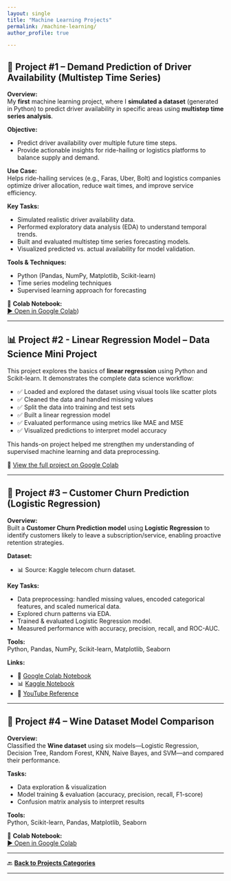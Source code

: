 ```yaml
---
layout: single
title: "Machine Learning Projects"
permalink: /machine-learning/
author_profile: true

---
```

## 🤖 Project #1 – Demand Prediction of Driver Availability (Multistep Time Series)

**Overview:**  
My **first** machine learning project, where I **simulated a dataset** (generated in Python) to predict driver availability in specific areas using **multistep time series analysis**.

**Objective:**  
- Predict driver availability over multiple future time steps.  
- Provide actionable insights for ride-hailing or logistics platforms to balance supply and demand.

**Use Case:**  
Helps ride-hailing services (e.g., Faras, Uber, Bolt) and logistics companies optimize driver allocation, reduce wait times, and improve service efficiency.

**Key Tasks:**  
- Simulated realistic driver availability data.  
- Performed exploratory data analysis (EDA) to understand temporal trends.  
- Built and evaluated multistep time series forecasting models.  
- Visualized predicted vs. actual availability for model validation.

**Tools & Techniques:**  
- Python (Pandas, NumPy, Matplotlib, Scikit-learn)  
- Time series modeling techniques  
- Supervised learning approach for forecasting

📂 **Colab Notebook:**  
[▶ Open in Google Colab](https://colab.research.google.com/drive/1gapdnxljjVQrJDZBp5TzMZtiH9pb-TR3?usp=sharing))  

---
## 📊 Project #2 - Linear Regression Model – Data Science Mini Project

This project explores the basics of **linear regression** using Python and Scikit-learn.
It demonstrates the complete data science workflow:

- ✅ Loaded and explored the dataset using visual tools like scatter plots  
- ✅ Cleaned the data and handled missing values  
- ✅ Split the data into training and test sets  
- ✅ Built a linear regression model  
- ✅ Evaluated performance using metrics like MAE and MSE  
- ✅ Visualized predictions to interpret model accuracy

This hands-on project helped me strengthen my understanding of supervised machine learning and data preprocessing.

🔗 [View the full project on Google Colab](https://colab.research.google.com/drive/11NbsIoB2ro_nXrwWt6RF2ACv-FZ8aPml?usp=sharing)

---
## 🤖 Project #3 – Customer Churn Prediction (Logistic Regression)

**Overview:**  
Built a **Customer Churn Prediction model** using **Logistic Regression** to identify customers likely to leave a subscription/service, enabling proactive retention strategies.

**Dataset:**  
- 📊 Source: Kaggle telecom churn dataset.  

**Key Tasks:**  
- Data preprocessing: handled missing values, encoded categorical features, and scaled numerical data.  
- Explored churn patterns via EDA.  
- Trained & evaluated Logistic Regression model.  
- Measured performance with accuracy, precision, recall, and ROC-AUC.  

**Tools:**  
Python, Pandas, NumPy, Scikit-learn, Matplotlib, Seaborn  

**Links:**  
- 📂 [Google Colab Notebook](https://colab.research.google.com/drive/1-GBa-LyjiyOL1Xc2kOnDyxEu0Kttz8uL?usp=sharing)  
- 📊 [Kaggle Notebook](https://www.kaggle.com/code/jedidahmusyoka/customer-churn-prediction)  
- 🎥 [YouTube Reference](https://youtu.be/MSBY28IJ47U)  

---
## 🤖 Project #4 – Wine Dataset Model Comparison

**Overview:**  
Classified the **Wine dataset** using six models—Logistic Regression, Decision Tree, Random Forest, KNN, Naive Bayes, and SVM—and compared their performance.

**Tasks:**  
- Data exploration & visualization  
- Model training & evaluation (accuracy, precision, recall, F1-score)  
- Confusion matrix analysis to interpret results  

**Tools:**  
Python, Scikit-learn, Pandas, Matplotlib, Seaborn  

📂 **Colab Notebook:**  
[▶ Open in Google Colab](https://colab.research.google.com/drive/1MW8CyaOXY-e2IAqLv1cNeHTXcB3DmLNS?usp=sharing) 

---

🔙 [**Back to Projects Categories**](/projects.md)

---
